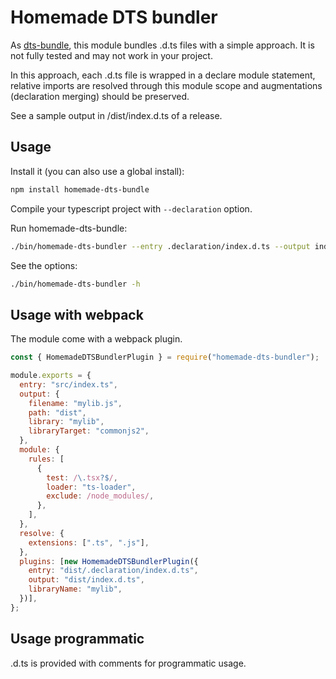 # Homemade DTS bundler

As [dts-bundle](https://github.com/TypeStrong/dts-bundle), this module bundles .d.ts files with a simple approach. It is not fully tested and may not work in your project.

In this approach, each .d.ts file is wrapped in a declare module statement, relative imports are resolved through this module scope and augmentations (declaration merging) should be preserved.

See a sample output in /dist/index.d.ts of a release.

## Usage

Install it (you can also use a global install):

```bash
npm install homemade-dts-bundle
```

Compile your typescript project with `--declaration` option.

Run homemade-dts-bundle:

```bash
./bin/homemade-dts-bundler --entry .declaration/index.d.ts --output index.d.ts --libraryName my-lib
```

See the options:

```bash
./bin/homemade-dts-bundler -h
```

## Usage with webpack

The module come with a webpack plugin.

```javascript
const { HomemadeDTSBundlerPlugin } = require("homemade-dts-bundler");

module.exports = {
  entry: "src/index.ts",
  output: {
    filename: "mylib.js",
    path: "dist",
    library: "mylib",
    libraryTarget: "commonjs2",
  },
  module: {
    rules: [
      {
        test: /\.tsx?$/,
        loader: "ts-loader",
        exclude: /node_modules/,
      },
    ],
  },
  resolve: {
    extensions: [".ts", ".js"],
  },
  plugins: [new HomemadeDTSBundlerPlugin({
    entry: "dist/.declaration/index.d.ts",
    output: "dist/index.d.ts",
    libraryName: "mylib",
  })],
};
```

## Usage programmatic

.d.ts is provided with comments for programmatic usage.
